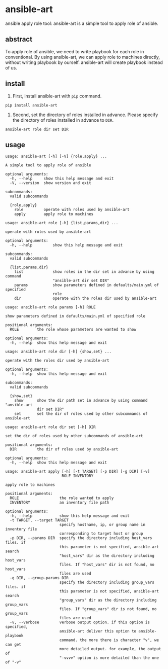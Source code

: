 # ansible-art
ansible apply role tool: ansible-art is a simple tool to apply role of ansible.

## abstract
To apply role of ansible, we need to write playbook for each role in conventional. By using ansible-art, we can apply role to machines directly, without writing playbook by ourself. ansible-art will create playbook instead of us.

## install
1. First, install ansible-art with `pip` command.
```
pip install ansible-art
```
1. Second, set the directory of roles installed in advance. Please specify the directory of roles installed in advance to `DIR`.
```
ansible-art role dir set DIR
```

## usage
```
usage: ansible-art [-h] [-V] {role,apply} ...

A simple tool to apply role of ansible

optional arguments:
  -h, --help     show this help message and exit
  -V, --version  show version and exit

subcommands:
  valid subcommands

  {role,apply}
    role         operate with roles used by ansible-art
    apply        apply role to machines
```

```
usage: ansible-art role [-h] {list,params,dir} ...

operate with roles used by ansible-art

optional arguments:
  -h, --help         show this help message and exit

subcommands:
  valid subcommands

  {list,params,dir}
    list             show roles in the dir set in advance by using command
                     "ansible-art dir set DIR"
    params           show parameters defined in defaults/main.yml of specified
                     role
    dir              operate with the roles dir used by ansible-art
```

```
usage: ansible-art role params [-h] ROLE

show parameters defined in defaults/main.yml of specified role

positional arguments:
  ROLE        the role whose parameters are wanted to show

optional arguments:
  -h, --help  show this help message and exit
```

```
usage: ansible-art role dir [-h] {show,set} ...

operate with the roles dir used by ansible-art

optional arguments:
  -h, --help  show this help message and exit

subcommands:
  valid subcommands

  {show,set}
    show      show the dir path set in advance by using command "ansible-art
              dir set DIR"
    set       set the dir of roles used by other subcommands of ansible-art
```

```
usage: ansible-art role dir set [-h] DIR

set the dir of roles used by other subcommands of ansible-art

positional arguments:
  DIR         the dir of roles used by ansible-art

optional arguments:
  -h, --help  show this help message and exit
```

```
usage: ansible-art apply [-h] [-t TARGET] [-p DIR] [-g DIR] [-v]
                         ROLE INVENTORY

apply role to machines

positional arguments:
  ROLE                  the role wanted to apply
  INVENTORY             an inventory file path

optional arguments:
  -h, --help            show this help message and exit
  -t TARGET, --target TARGET
                        specify hostname, ip, or group name in inventory file
                        corresponding to target host or group
  -p DIR, --params DIR  specify the directory including host_vars files. if
                        this parameter is not specified, ansible-art search
                        "host_vars" dir as the directory including host_vars
                        files. If "host_vars" dir is not found, no host_vars
                        files are used
  -g DIR, --group-params DIR
                        specify the directory including group_vars files. if
                        this parameter is not specified, ansible-art search
                        "group_vars" dir as the directory including group_vars
                        files. If "group_vars" dir is not found, no group_vars
                        files are used
  -v, --verbose         verbose output option. if this option is specified,
                        ansible-art deliver this option to ansible-playbook
                        command. the more there is character "v", we can get
                        more detailed output. for example, the output of
                        "-vvvv" option is more detailed than the one of "-v"
```
